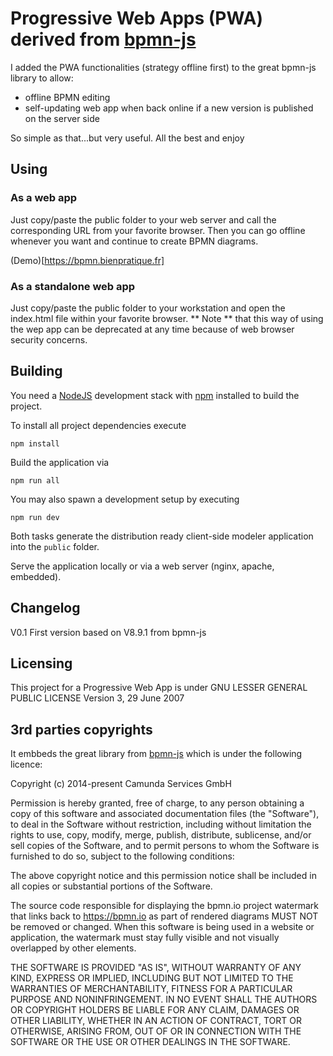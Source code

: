 # Progressive Web Apps (PWA) derived from [bpmn-js](https://github.com/bpmn-io/bpmn-js)
I added the PWA functionalities (strategy offline first) to the great bpmn-js library to allow:

- offline BPMN editing
- self-updating web app when back online if a new version is published on the server side

So simple as that...but very useful.
All the best and enjoy

## Using

### As a web app

Just copy/paste the public folder to your web server and call the corresponding URL from your favorite browser.
Then you can go offline whenever you want and continue to create BPMN diagrams.

(Demo)[https://bpmn.bienpratique.fr]

### As a standalone web app

Just copy/paste the public folder to your workstation and open the index.html file within your favorite browser.
** Note ** that this way of using the wep app can be deprecated at any time because of web browser security concerns.


## Building

You need a [NodeJS](http://nodejs.org) development stack with [npm](https://npmjs.org) installed to build the project.

To install all project dependencies execute

```
npm install
```

Build the application via

```
npm run all
```

You may also spawn a development setup by executing

```
npm run dev
```

Both tasks generate the distribution ready client-side modeler application into the `public` folder.

Serve the application locally or via a web server (nginx, apache, embedded).

## Changelog

V0.1
First version based on V8.9.1 from bpmn-js


## Licensing

This project for a Progressive Web App is under GNU LESSER GENERAL PUBLIC LICENSE Version 3, 29 June 2007 

## 3rd parties copyrights

It embbeds the great library from [bpmn-js](https://github.com/bpmn-io/bpmn-js) which is under the following licence:

      
Copyright (c) 2014-present Camunda Services GmbH

Permission is hereby granted, free of charge, to any person obtaining a copy of
this software and associated documentation files (the "Software"), to deal in the
Software without restriction, including without limitation the rights to use, copy,
modify, merge, publish, distribute, sublicense, and/or sell copies of the Software,
and to permit persons to whom the Software is furnished to do so, subject to the
following conditions:

The above copyright notice and this permission notice shall be included in all
copies or substantial portions of the Software.

The source code responsible for displaying the bpmn.io project watermark that
links back to https://bpmn.io as part of rendered diagrams MUST NOT be
removed or changed. When this software is being used in a website or application,
the watermark must stay fully visible and not visually overlapped by other elements.

THE SOFTWARE IS PROVIDED "AS IS", WITHOUT WARRANTY OF ANY KIND, EXPRESS OR IMPLIED,
INCLUDING BUT NOT LIMITED TO THE WARRANTIES OF MERCHANTABILITY, FITNESS FOR A PARTICULAR
PURPOSE AND NONINFRINGEMENT. IN NO EVENT SHALL THE AUTHORS OR COPYRIGHT HOLDERS BE
LIABLE FOR ANY CLAIM, DAMAGES OR OTHER LIABILITY, WHETHER IN AN ACTION OF CONTRACT,
TORT OR OTHERWISE, ARISING FROM, OUT OF OR IN CONNECTION WITH THE SOFTWARE OR THE USE
OR OTHER DEALINGS IN THE SOFTWARE.
      
    

